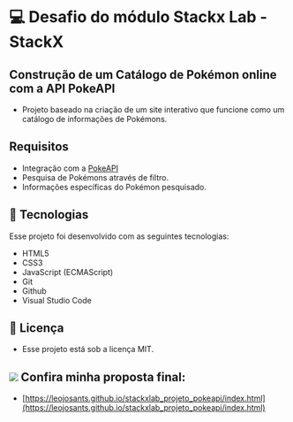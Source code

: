 # 💻 Desafio do módulo Stackx Lab - StackX

## Construção de um Catálogo de Pokémon online com a API PokeAPI
- Projeto baseado na criação de um site interativo que funcione como um catálogo de informações de Pokémons.

## Requisitos
- Integração com a <a href="https://pokeapi.co/">PokeAPI</a>
- Pesquisa de Pokémons através de filtro.
- Informações específicas do Pokémon pesquisado.

## 🚀 Tecnologias
Esse projeto foi desenvolvido com as seguintes tecnologias:
 - HTML5
 - CSS3
 - JavaScript (ECMAScript)
 - Git
 - Github
 - Visual Studio Code

## :memo: Licença
- Esse projeto está sob a licença MIT.

## <img src="https://slackmojis.com/emojis/22573-pokemon_balls/download"> Confira minha proposta final:
- [https://leojosants.github.io/stackxlab_projeto_pokeapi/index.html](https://leojosants.github.io/stackxlab_projeto_pokeapi/index.html)

